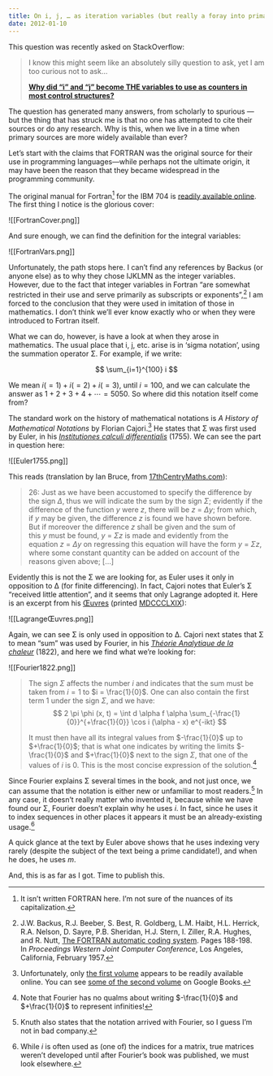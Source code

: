 ```yaml
---
title: On i, j, … as iteration variables (but really a foray into primary sources)
date: 2012-01-10
---
```


This question was recently asked on StackOverflow:

> I know this might seem like an absolutely silly question to ask, yet I am too curious not to ask…
> 
> **[Why did “i” and “j” become THE variables to use as counters in most control structures?](http://stackoverflow.com/questions/4137785/why-are-variables-i-and-j-used-for-counters)**

The question has generated many answers, from scholarly to spurious — but the thing that has struck me is that no one has attempted to cite their sources or do any research. Why is this, when we live in a time when primary sources are more widely available than ever?

Let’s start with the claims that FORTRAN was the original source for their use in programming languages—while perhaps not the ultimate origin, it may have been the reason that they became widespread in the programming community.

The original manual for Fortran[^1] for the IBM 704 is [readily available online](http://www.fh-jena.de/~kleine/history/languages/FortranAutomaticCodingSystemForTheIBM704.pdf). The first thing I notice is the glorious cover:

[^1]: It isn’t written FORTRAN here. I’m not sure of the nuances of its capitalization.

![[FortranCover.png]]

And sure enough, we can find the definition for the integral variables:

![[FortranVars.png]]

Unfortunately, the path stops here. I can’t find any references by Backus (or anyone else) as to why they chose IJKLMN as the integer variables. However, due to the fact that integer variables in Fortran “are somewhat restricted in their use and serve primarily as subscripts or exponents”,[^2] I am forced to the conclusion that they were used in imitation of those in mathematics. I don’t think we’ll ever know exactly who or when they were introduced to Fortran itself.

[^2]: J.W. Backus, R.J. Beeber, S. Best, R. Goldberg, L.M. Haibt, H.L. Herrick, R.A. Nelson, D. Sayre, P.B. Sheridan, H.J. Stern, I. Ziller, R.A. Hughes, and R. Nutt, [The FORTRAN automatic coding system](http://archive.computerhistory.org/resources/text/Fortran/102663113.05.01.acc.pdf). Pages 188-198. In _Proceedings Western Joint Computer Conference_, Los Angeles, California, February 1957.

What we can do, however, is have a look at when they arose in mathematics. The usual place that i, j, etc. arise is in ‘sigma notation’, using the summation operator Σ. For example, if we write:

$$
\sum_{i=1}^{100} i
$$

We mean $i (= 1) + i (= 2) + i (= 3)$, until $i = 100$, and we can calculate the answer as $1 + 2 + 3 + 4 + \cdots = 5050$. So where did this notation itself come from?

The standard work on the history of mathematical notations is _A History of Mathematical Notations_ by Florian Cajori.[^3] He states that Σ was first used by Euler, in his [_Institutiones calculi differentialis_](http://books.google.co.nz/books?id=sYE_AAAAcAAJ) (1755). We can see the part in question here:

[^3]: Unfortunately, only [the first volume](http://www.archive.org/details/historyofmathema031756mbp) appears to be readily available online. You can see [some of the second volume](http://books.google.co.nz/books?id=bT5suOONXlgC) on Google Books.

![[Euler1755.png]]

This reads (translation by Ian Bruce, from [17thCentryMaths.com](http://17thcenturymaths.com/)):

> 26: Just as we have been accustomed to specify the difference by the sign _Δ_, thus we will indicate the sum by the sign _Σ_; evidently if the difference of the function _y_ were _z_, there will be _z_ = _Δy_; from which, if _y_ may be given, the difference _z_ is found we have shown before. But if moreover the difference _z_ shall be given and the sum of this _y_ must be found, _y_ = _Σz_ is made and evidently from the equation _z_ = _Δy_ on regressing this equation will have the form _y_ = _Σz_, where some constant quantity can be added on account of the reasons given above; […]

Evidently this is not the Σ we are looking for, as Euler uses it only in opposition to Δ (for finite differencing). In fact, Cajori notes that Euler’s Σ “received little attention”, and it seems that only Lagrange adopted it. Here is an excerpt from his [Œuvres](http://www.archive.org/details/oeuvrespublies03lagruoft) (printed [MDCCCLXIX](http://www.wolframalpha.com/input/?i=MDCCCLXIX)):

![[LagrangeŒuvres.png]]

Again, we can see Σ is only used in opposition to Δ. Cajori next states that Σ to mean “sum” was used by Fourier, in his [_Théorie Analytique de la chaleur_](http://www.archive.org/details/thorieanalytiq00four) (1822), and here we find what we’re looking for:

![[Fourier1822.png]]

> The sign $Σ$ affects the number $i$ and indicates that the sum must be taken from $i = 1$ to $i = \frac{1}{0}$. One can also contain the first term $1$ under the sign $Σ$, and we have:
> $$
> 2 \pi \phi (x, t) = \int d \alpha f \alpha \sum_{-\frac{1}{0}}^{+\frac{1}{0}} \cos i (\alpha - x) e^{-ikt}
> $$
> 
> It must then have all its integral values from $-\frac{1}{0}$ up to $+\frac{1}{0}$; that is what one indicates by writing the limits $-\frac{1}{0}$ and $+\frac{1}{0}$ next to the sign $Σ$, that one of the values of $i$ is $0$. This is the most concise expression of the solution.[^4]

[^4]: Note that Fourier has no qualms about writing $-\frac{1}{0}$ and $+\frac{1}{0}$ to represent infinities!

Since Fourier explains Σ several times in the book, and not just once, we can assume that the notation is either new or unfamiliar to most readers.[^5] In any case, it doesn’t really matter who invented it, because while we have found our Σ, Fourier doesn’t explain why he uses $i$. In fact, since he uses it to index sequences in other places it appears it must be an already-existing usage.[^6]

[^5]: Knuth also states that the notation arrived with Fourier, so I guess I’m not in bad company.
[^6]: While $i$ is often used as (one of) the indices for a matrix, true matrices weren’t developed until after Fourier’s book was published, we must look elsewhere.

A quick glance at the text by Euler above shows that he uses indexing very rarely (despite the subject of the text being a prime candidate!), and when he does, he uses $m$.

And, this is as far as I got. Time to publish this.